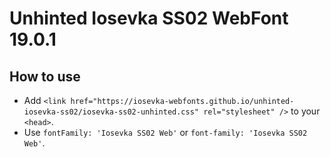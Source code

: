 # Unhinted Iosevka SS02 WebFont 19.0.1

## How to use

- Add `<link href="https://iosevka-webfonts.github.io/unhinted-iosevka-ss02/iosevka-ss02-unhinted.css" rel="stylesheet" />` to your `<head>`.
- Use `fontFamily: 'Iosevka SS02 Web'` or `font-family: 'Iosevka SS02 Web'`.
